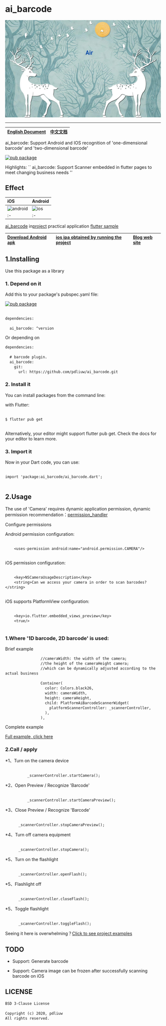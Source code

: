 # ai_barcode

![totem](https://raw.githubusercontent.com/pdliuw/pdliuw.github.io/master/images/totem_four_logo.jpg)

-----

|[English Document](https://github.com/pdliuw/ai_barcode/blob/master/README_EN.md)|[中文文档](https://github.com/pdliuw/ai_barcode)|
|:-|:-|

ai_barcode: Support Android and IOS recognition of 'one-dimensional barcode' and 'two-dimensional barcode'

[![pub package](https://img.shields.io/pub/v/ai_barcode.svg)](https://pub.dev/packages/ai_barcode)

Highlights: `` ai_barcode: Support Scanner embedded in flutter pages to meet changing business needs ''

## Effect

|iOS|Android|
|:-|:-|
|![android](https://github.com/pdliuw/ai_barcode/blob/master/example/gif/flutter_scanner_ios.gif)|![ios](https://github.com/pdliuw/ai_barcode/blob/master/example/gif/flutter_scanner_android.gif)|
|:-|:-|

[ai_barcode](https://github.com/pdliuw/ai_barcode) in[project](https://github.com/flutter-app-sample/flutter_app_sample) practical application [flutter sample](https://github.com/flutter-app-sample/flutter_app_sample)

|[Download Android apk](https://github.com/pdliuw/Flutter_Resource/blob/master/resource/flutter/apk/flutter_scanner.apk?raw=true)|[ios ipa obtained by running the project]()|[Blog web site](https://pdliuw.github.io/)|
|:-|:-|:-|

## 1.Installing

Use this package as a library

### 1. Depend on it

Add this to your package's pubspec.yaml file:

[![pub package](https://img.shields.io/pub/v/ai_barcode.svg)](https://pub.dev/packages/ai_barcode)

```

dependencies:

  ai_barcode: ^version

```

Or depending on

```
dependencies:

  # barcode plugin.
  ai_barcode:
    git:
      url: https://github.com/pdliuw/ai_barcode.git

```

### 2. Install it

You can install packages from the command line:

with Flutter:


```

$ flutter pub get


```

Alternatively, your editor might support flutter pub get. Check the docs for your editor to learn more.

### 3. Import it

Now in your Dart code, you can use:

```

import 'package:ai_barcode/ai_barcode.dart';


```

## 2.Usage

The use of 'Camera' requires dynamic application permission, dynamic permission recommendation：[permission_handler](https://github.com/Baseflow/flutter-permission-handler)

Configure permissions

Android permission configuration:

```

    <uses-permission android:name="android.permission.CAMERA"/>
    
```

iOS permission configuration:

```

    <key>NSCameraUsageDescription</key>
    <string>Can we access your camera in order to scan barcodes?</string>


```

iOS supports PlatformView configuration:

```
	
    <key>io.flutter.embedded_views_preview</key>
    <true/>
    
```


### 1.Where '1D barcode, 2D barcode' is used:

Brief example

```
                //cameraWidth: the width of the camera; 
                //the height of the cameraHeight camera;
                //which can be dynamically adjusted according to the actual business

                Container(
                  color: Colors.black26,
                  width: cameraWidth,
                  height: cameraHeight,
                  child: PlatformAiBarcodeScannerWidget(
                    platformScannerController: _scannerController,
                  ),
                ),

```

Complete example

[Full example, click here](https://github.com/pdliuw/ai_barcode/blob/master/example/lib/task_scanner_page.dart)


### 2.Call / apply

*1、Turn on the camera device


```

          _scannerController.startCamera();

```
*2、Open Preview / Recognize 'Barcode'


```

          _scannerController.startCameraPreview();

```

*3、Close Preview / Recognize 'Barcode'


```

      _scannerController.stopCameraPreview();

```


*4、Turn off camera equipment


```

      _scannerController.stopCamera();

```

*5、Turn on the flashlight


```

      _scannerController.openFlash();

```

*5、Flashlight off


```

      _scannerController.closeFlash();

```

*5、Toggle flashlight


```

      _scannerController.toggleFlash();

```


Seeing it here is overwhelming？[Click to see project examples](https://github.com/pdliuw/ai_barcode/tree/master/example/lib)

## TODO

* Support: Generate barcode

* Support: Camera image can be frozen after successfully scanning barcode on iOS


## LICENSE

    BSD 3-Clause License
    
    Copyright (c) 2020, pdliuw
    All rights reserved.


